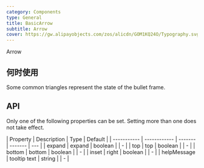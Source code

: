 ```yaml
---
category: Components
type: General
title: BasicArrow
subtitle: Arrow
cover: https://gw.alipayobjects.com/zos/alicdn/GOM1KQ24O/Typography.svg
---
```


Arrow

## 何时使用

Some common triangles represent the state of the bullet frame.

## API

Only one of the following properties can be set. Setting more than one does not take effect.

| Property    | Description  | Type    | Default |
| ----------- | ------------ | ------- | ------- | --- |
| expand      | expand       | boolean |         | -   |
| top         | top          | boolean |         | -   |
| bottom      | bottom       | boolean |         | -   |
| inset       | right        | boolean |         | -   |
| helpMessage | tooltip text | string  |         | -   |
